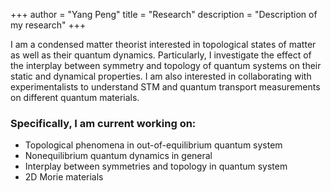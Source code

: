 +++
author = "Yang Peng"
title = "Research"
description = "Description of my research"
+++

I am a condensed matter theorist interested in topological states of matter as well as their quantum dynamics. Particularly, I investigate the effect of the interplay between symmetry and topology of quantum systems on their static and dynamical properties. I am also interested in collaborating with experimentalists to understand STM and quantum transport measurements on different quantum materials.  

### Specifically, I am current working on:
- Topological phenomena in out-of-equilibrium quantum system
- Nonequilibrium quantum dynamics in general
- Interplay between symmetries and topology in quantum system
- 2D Morie materials
